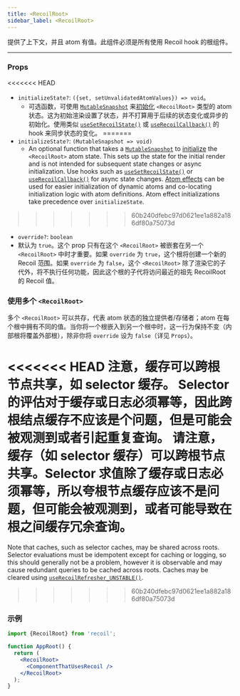 ```yaml
---
title: <RecoilRoot>
sidebar_label: <RecoilRoot>
---
```


提供了上下文，并且 atom 有值。此组件必须是所有使用 Recoil hook 的根组件。

---

### Props
<<<<<<< HEAD
- `initializeState?`: `({set, setUnvalidatedAtomValues}) => void`。
  - 可选函数，可使用 [`MutableSnapshot`](/docs/api-reference/core/Snapshot#Transforming_Snapshots) 来[初始化](/docs/api-reference/core/Snapshot#state-initialization) `<RecoilRoot>` 类型的 atom 状态。这为初始渲染设置了状态，并不打算用于后续的状态变化或异步的初始化。使用类似 [`useSetRecoilState()`](/docs/api-reference/core/useSetRecoilState) 或 [`useRecoilCallback()`](/docs/api-reference/core/useRecoilCallback) 的 hook 来同步状态的变化。
=======
- `initializeState?`: `(MutableSnapshot => void)`
  - An optional function that takes a [`MutableSnapshot`](/docs/api-reference/core/Snapshot#transforming-snapshots) to [initialize](/docs/api-reference/core/Snapshot#state-initialization) the `<RecoilRoot>` atom state.  This sets up the state for the initial render and is not intended for subsequent state changes or async initialization.  Use hooks such as [`useSetRecoilState()`](/docs/api-reference/core/useSetRecoilState) or [`useRecoilCallback()`](/docs/api-reference/core/useRecoilCallback) for async state changes.  [Atom effects](/docs/guides/atom-effects) can be used for easier initialization of dynamic atoms and co-locating initialization logic with atom definitions.  Atom effect initializations take precedence over `initializeState`.
>>>>>>> 60b240dfebc97d0621ee1a882a186df80a75073d
- `override?`: `boolean`
 - 默认为 `true`。这个 prop 只有在这个 `<RecoilRoot>` 被嵌套在另一个 `<RecoilRoot>` 中时才重要。如果 `override` 为 `true`，这个根将创建一个新的 Recoil 范围。如果 `override` 为 `false`，这个 `<RecoilRoot>` 除了渲染它的子代外，将不执行任何功能，因此这个根的子代将访问最近的祖先 RecoilRoot 的 Recoil 值。

### 使用多个 `<RecoilRoot>`

多个 `<RecoilRoot>` 可以共存，代表 atom 状态的独立提供者/存储者；atom 在每个根中拥有不同的值。当你将一个根嵌入到另一个根中时，这一行为保持不变（内部根将覆盖外部根），除非你将 `override` 设为 `false`（详见 `Props`）。

<<<<<<< HEAD
注意，缓存可以跨根节点共享，如 selector 缓存。 Selector 的评估对于缓存或日志必须幂等，因此跨根结点缓存不应该是个问题，但是可能会被观测到或者引起重复查询。
请注意，缓存（如 selector 缓存）可以跨根节点共享。Selector 求值除了缓存或日志必须幂等，所以夸根节点缓存应该不是问题，但可能会被观测到，或者可能导致在根之间缓存冗余查询。
=======
Note that caches, such as selector caches, may be shared across roots. Selector evaluations must be idempotent except for caching or logging, so this should generally not be a problem, however it is observable and may cause redundant queries to be cached across roots.  Caches may be cleared using [`useRecoilRefresher_UNSTABLE()`](/docs/api-reference/core/useRecoilRefresher).
>>>>>>> 60b240dfebc97d0621ee1a882a186df80a75073d

### 示例

```jsx
import {RecoilRoot} from 'recoil';

function AppRoot() {
  return (
    <RecoilRoot>
      <ComponentThatUsesRecoil />
    </RecoilRoot>
  );
}
```
